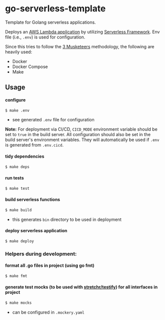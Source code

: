 # go-serverless-template

Template for Golang serverless applications.

Deploys an [AWS Lambda application](https://docs.aws.amazon.com/lambda/latest/dg/deploying-lambda-apps.html) by utilizing [Serverless Framework](https://www.serverless.com). Env file (i.e., `.env`) is used for configuration.

Since this tries to follow the [3 Musketeers](https://3musketeersdev.netlify.app) methodology, the following are heavily used:

- Docker
- Docker Compose
- Make

## Usage

#### configure

```bash
$ make .env
```

- see generated `.env` file for configuration

**Note:** For deployment via CI/CD, `CICD_MODE` environment variable should be set to `true` in the build server. All configuration should also be set in the build server's environment variables. They will automatically be used if `.env` is generated from `.env.cicd`.

#### tidy dependencies

```bash
$ make deps
```

#### run tests

```bash
$ make test
```

#### build serverless functions

```bash
$ make build
```

- this generates `bin` directory to be used in deployment

#### deploy serverless application

```bash
$ make deploy
```

### Helpers during development:

#### format all .go files in project (using go fmt)

```bash
$ make fmt
```

#### generate test mocks (to be used with [stretchr/testify](https://github.com/stretchr/testify)) for all interfaces in project

```bash
$ make mocks
```

- can be configured in `.mockery.yaml`
